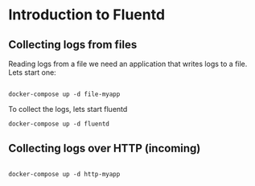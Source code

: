 # Introduction to Fluentd

## Collecting logs from files

Reading logs from a file we need an application that writes logs to a file. <br/>
Lets start one:

```

docker-compose up -d file-myapp

```

To collect the logs, lets start fluentd

```
docker-compose up -d fluentd
```

## Collecting logs over HTTP (incoming)

```

docker-compose up -d http-myapp

```